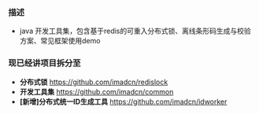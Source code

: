 ### 描述
- java 开发工具集，包含基于redis的可重入分布式锁、离线条形码生成与校验方案、常见框架使用demo

### 现已经讲项目拆分至

- **分布式锁**  https://github.com/imadcn/redislock
- **开发工具集**  https://github.com/imadcn/common
- **[新增]分布式统一ID生成工具**  https://github.com/imadcn/idworker
